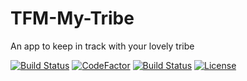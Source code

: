 # TFM-My-Tribe
An app to keep in track with your lovely tribe

[![Build Status](https://dev.azure.com/senirupasan/TFM%20%20MyTribe/_apis/build/status/Seniru.TFM-My-Tribe?branchName=master)](https://dev.azure.com/senirupasan/TFM%20%20MyTribe/_build/latest?definitionId=3&branchName=master)
[![CodeFactor](https://www.codefactor.io/repository/github/seniru/tfm-my-tribe/badge)](https://www.codefactor.io/repository/github/seniru/tfm-my-tribe)
[![Build Status](https://travis-ci.com/Seniru/TFM-My-Tribe.svg?branch=master)](https://travis-ci.com/Seniru/TFM-My-Tribe)
[![License](https://img.shields.io/badge/License-Apache%202.0-blue.svg)](https://opensource.org/licenses/Apache-2.0)
